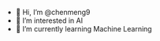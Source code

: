 - 👋 Hi, I’m @chenmeng9
- 👀 I’m interested in AI
- 🌱 I’m currently learning Machine Learning
<!---- 💞️ I’m looking to collaborate on ...
- 📫 How to reach me ...--->

<!---
chenmeng9/chenmeng9 is a ✨ special ✨ repository because its `README.md` (this file) appears on your GitHub profile.
You can click the Preview link to take a look at your changes.
--->
